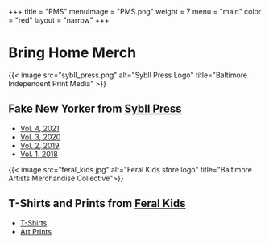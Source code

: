 +++
title = "PMS"
menuImage = "PMS.png"
weight = 7
menu = "main"
color = "red"
layout = "narrow"
+++

# Bring Home Merch
{{< image src="sybll_press.png" alt="Sybll Press Logo" title="Baltimore Independent Print Media" >}}
## Fake New Yorker from [Sybll Press](http://www.sybilpress.org/)
* [Vol. 4, 2021](http://www.sybilpress.org/bookstore/fake-new-yorker-vol-4-2021)
* [Vol. 3, 2020](http://www.sybilpress.org/bookstore/fake-new-yorker-vol-3-2020)
* [Vol. 2, 2019](http://www.sybilpress.org/bookstore/fake-new-yorker-vol-2-1st-edition)
* [Vol. 1, 2018](http://www.sybilpress.org/bookstore/fake-new-yorker-vol-2-2018-2nd-printing)

{{< image src="feral_kids.jpg" alt="Feral Kids store logo" title="Baltimore Artists Merchandise Collective">}}

## T-Shirts and Prints from [Feral Kids](https://www.feral-kids.com/)
* [T-Shirts](https://www.feral-kids.com/shop/t-shirts?tag=Carrie%20Rennolds)
* [Art Prints](https://www.feral-kids.com/shop/art-prints?tag=Carrie%20Rennolds)